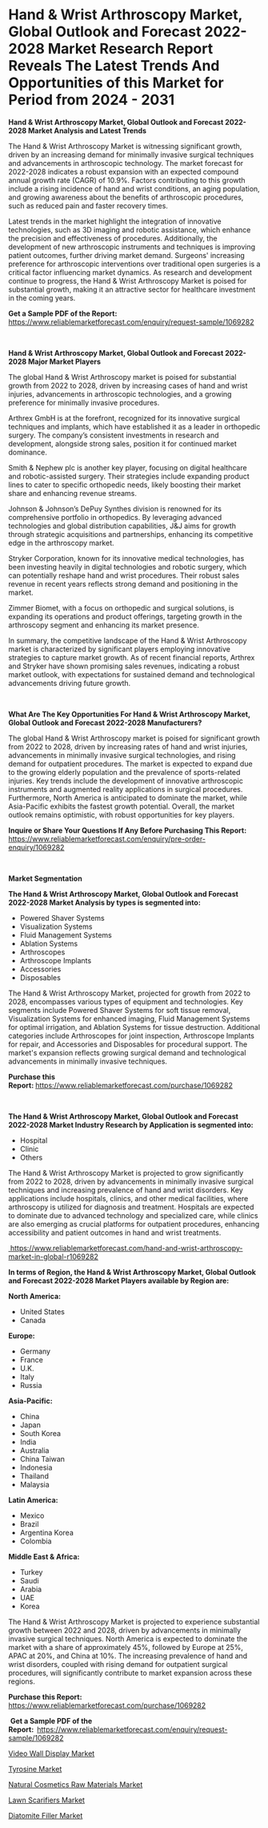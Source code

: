 <p><h1>Hand & Wrist Arthroscopy Market, Global Outlook and Forecast 2022-2028 Market Research Report Reveals The Latest Trends And Opportunities of this Market for Period from 2024 - 2031</h1></p><p><strong>Hand & Wrist Arthroscopy Market, Global Outlook and Forecast 2022-2028 Market Analysis and Latest Trends</strong></p>
<p><p>The Hand & Wrist Arthroscopy Market is witnessing significant growth, driven by an increasing demand for minimally invasive surgical techniques and advancements in arthroscopic technology. The market forecast for 2022-2028 indicates a robust expansion with an expected compound annual growth rate (CAGR) of 10.9%. Factors contributing to this growth include a rising incidence of hand and wrist conditions, an aging population, and growing awareness about the benefits of arthroscopic procedures, such as reduced pain and faster recovery times.</p><p>Latest trends in the market highlight the integration of innovative technologies, such as 3D imaging and robotic assistance, which enhance the precision and effectiveness of procedures. Additionally, the development of new arthroscopic instruments and techniques is improving patient outcomes, further driving market demand. Surgeons' increasing preference for arthroscopic interventions over traditional open surgeries is a critical factor influencing market dynamics. As research and development continue to progress, the Hand & Wrist Arthroscopy Market is poised for substantial growth, making it an attractive sector for healthcare investment in the coming years.</p></p>
<p><strong>Get a Sample PDF of the Report:&nbsp;</strong> <a href="https://www.reliablemarketforecast.com/enquiry/request-sample/1069282">https://www.reliablemarketforecast.com/enquiry/request-sample/1069282</a></p>
<p>&nbsp;</p>
<p><strong>Hand & Wrist Arthroscopy Market, Global Outlook and Forecast 2022-2028 Major Market Players</strong></p>
<p><p>The global Hand & Wrist Arthroscopy market is poised for substantial growth from 2022 to 2028, driven by increasing cases of hand and wrist injuries, advancements in arthroscopic technologies, and a growing preference for minimally invasive procedures.</p><p>Arthrex GmbH is at the forefront, recognized for its innovative surgical techniques and implants, which have established it as a leader in orthopedic surgery. The company’s consistent investments in research and development, alongside strong sales, position it for continued market dominance.</p><p>Smith & Nephew plc is another key player, focusing on digital healthcare and robotic-assisted surgery. Their strategies include expanding product lines to cater to specific orthopedic needs, likely boosting their market share and enhancing revenue streams.</p><p>Johnson & Johnson’s DePuy Synthes division is renowned for its comprehensive portfolio in orthopedics. By leveraging advanced technologies and global distribution capabilities, J&J aims for growth through strategic acquisitions and partnerships, enhancing its competitive edge in the arthroscopy market.</p><p>Stryker Corporation, known for its innovative medical technologies, has been investing heavily in digital technologies and robotic surgery, which can potentially reshape hand and wrist procedures. Their robust sales revenue in recent years reflects strong demand and positioning in the market.</p><p>Zimmer Biomet, with a focus on orthopedic and surgical solutions, is expanding its operations and product offerings, targeting growth in the arthroscopy segment and enhancing its market presence.</p><p>In summary, the competitive landscape of the Hand & Wrist Arthroscopy market is characterized by significant players employing innovative strategies to capture market growth. As of recent financial reports, Arthrex and Stryker have shown promising sales revenues, indicating a robust market outlook, with expectations for sustained demand and technological advancements driving future growth.</p></p>
<p>&nbsp;</p>
<p><strong>What Are The Key Opportunities For Hand & Wrist Arthroscopy Market, Global Outlook and Forecast 2022-2028 Manufacturers?</strong></p>
<p><p>The global Hand & Wrist Arthroscopy market is poised for significant growth from 2022 to 2028, driven by increasing rates of hand and wrist injuries, advancements in minimally invasive surgical technologies, and rising demand for outpatient procedures. The market is expected to expand due to the growing elderly population and the prevalence of sports-related injuries. Key trends include the development of innovative arthroscopic instruments and augmented reality applications in surgical procedures. Furthermore, North America is anticipated to dominate the market, while Asia-Pacific exhibits the fastest growth potential. Overall, the market outlook remains optimistic, with robust opportunities for key players.</p></p>
<p><strong>Inquire or Share Your Questions If Any Before Purchasing This Report:</strong> <a href="https://www.reliablemarketforecast.com/enquiry/pre-order-enquiry/1069282">https://www.reliablemarketforecast.com/enquiry/pre-order-enquiry/1069282</a></p>
<p>&nbsp;</p>
<p><strong>Market Segmentation</strong></p>
<p><strong>The Hand & Wrist Arthroscopy Market, Global Outlook and Forecast 2022-2028 Market Analysis by types is segmented into:</strong></p>
<p><ul><li>Powered Shaver Systems</li><li>Visualization Systems</li><li>Fluid Management Systems</li><li>Ablation Systems</li><li>Arthroscopes</li><li>Arthroscope Implants</li><li>Accessories</li><li>Disposables</li></ul></p>
<p><p>The Hand & Wrist Arthroscopy Market, projected for growth from 2022 to 2028, encompasses various types of equipment and technologies. Key segments include Powered Shaver Systems for soft tissue removal, Visualization Systems for enhanced imaging, Fluid Management Systems for optimal irrigation, and Ablation Systems for tissue destruction. Additional categories include Arthroscopes for joint inspection, Arthroscope Implants for repair, and Accessories and Disposables for procedural support. The market's expansion reflects growing surgical demand and technological advancements in minimally invasive techniques.</p></p>
<p><strong>Purchase this Report:&nbsp;</strong><a href="https://www.reliablemarketforecast.com/purchase/1069282">https://www.reliablemarketforecast.com/purchase/1069282</a></p>
<p>&nbsp;</p>
<p><strong>The Hand & Wrist Arthroscopy Market, Global Outlook and Forecast 2022-2028 Market Industry Research by Application is segmented into:</strong></p>
<p><ul><li>Hospital</li><li>Clinic</li><li>Others</li></ul></p>
<p><p>The Hand & Wrist Arthroscopy Market is projected to grow significantly from 2022 to 2028, driven by advancements in minimally invasive surgical techniques and increasing prevalence of hand and wrist disorders. Key applications include hospitals, clinics, and other medical facilities, where arthroscopy is utilized for diagnosis and treatment. Hospitals are expected to dominate due to advanced technology and specialized care, while clinics are also emerging as crucial platforms for outpatient procedures, enhancing accessibility and patient outcomes in hand and wrist treatments.</p></p>
<p><a href="https://www.reliablemarketforecast.com/hand-and-wrist-arthroscopy-market-in-global-r1069282">&nbsp;https://www.reliablemarketforecast.com/hand-and-wrist-arthroscopy-market-in-global-r1069282</a></p>
<p><strong>In terms of Region, the Hand & Wrist Arthroscopy Market, Global Outlook and Forecast 2022-2028 Market Players available by Region are:</strong></p>
<p>
    <p> <strong> North America: </strong>
        <ul>
            <li>United States</li>
            <li>Canada</li>
        </ul>
        </p> 
    <p> <strong> Europe: </strong>
        <ul>
            <li>Germany</li>
            <li>France</li>
            <li>U.K.</li>
            <li>Italy</li>
            <li>Russia</li>
        </ul>
        </p> 
    <p> <strong> Asia-Pacific: </strong>
        <ul>
            <li>China</li>
            <li>Japan</li>
            <li>South Korea</li>
            <li>India</li>
            <li>Australia</li>
            <li>China Taiwan</li>
            <li>Indonesia</li>
            <li>Thailand</li>
            <li>Malaysia</li>
        </ul>
        </p> 
    <p> <strong> Latin America: </strong>
        <ul>
            <li>Mexico</li>
            <li>Brazil</li>
            <li>Argentina Korea</li>
            <li>Colombia</li>
        </ul>
        </p> 
    <p> <strong> Middle East & Africa: </strong>
        <ul>
            <li>Turkey</li>
            <li>Saudi</li>
            <li>Arabia</li>
            <li>UAE</li>
            <li>Korea</li>
        </ul>
    </p>
    </p>
<p><p>The Hand & Wrist Arthroscopy Market is projected to experience substantial growth between 2022 and 2028, driven by advancements in minimally invasive surgical techniques. North America is expected to dominate the market with a share of approximately 45%, followed by Europe at 25%, APAC at 20%, and China at 10%. The increasing prevalence of hand and wrist disorders, coupled with rising demand for outpatient surgical procedures, will significantly contribute to market expansion across these regions.</p></p>
<p><strong>Purchase this Report: </strong><a href="https://www.reliablemarketforecast.com/purchase/1069282">https://www.reliablemarketforecast.com/purchase/1069282</a></p>
<p>&nbsp;<strong>Get a Sample PDF of the Report:&nbsp;&nbsp;</strong><a href="https://www.reliablemarketforecast.com/enquiry/request-sample/1069282">https://www.reliablemarketforecast.com/enquiry/request-sample/1069282</a></p>
<p><strong></strong></p>
<p><p><a href="https://medium.com/@warren.edmunds45645/the-video-wall-display-market-has-grown-significantly-as-a-result-of-several-important-causes-78fe0cf71f89">Video Wall Display Market</a></p><p><a href="https://medium.com/@maryroseguilty/tyrosine-market-outlook-market-share-analysis-growth-trends-market-forecasts-2024-2031-0ec073235955">Tyrosine Market</a></p><p><a href="https://issuu.com/reportprime-2/docs/natural-cosmetics-raw-materials-mar_33a0f80597ef41">Natural Cosmetics Raw Materials Market</a></p><p><a href="https://www.linkedin.com/pulse/lawn-scarifiers-market-share-size-trends-industry-analysis-7nhpf?trackingId=5xPijG19S%2B%2BpQLqwYnnPYA%3D%3D">Lawn Scarifiers Market</a></p><p><a href="https://issuu.com/reportprime-2/docs/diatomite-filler-market-size-2030.p_986851dc88c311">Diatomite Filler Market</a></p></p>